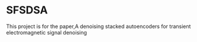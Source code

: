 # SFSDSA
This project is for the paper,A denoising stacked autoencoders for transient electromagnetic signal denoising
